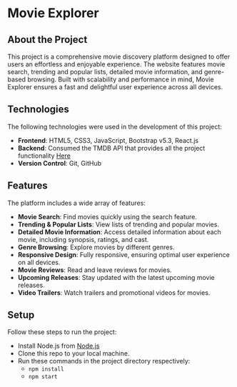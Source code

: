 # Movie Explorer

## About the Project
This project is a comprehensive movie discovery platform designed to offer users an effortless and enjoyable experience. The website features movie search, trending and popular lists, detailed movie information, and genre-based browsing. Built with scalability and performance in mind, Movie Explorer ensures a fast and delightful user experience across all devices.

## Technologies
The following technologies were used in the development of this project:

- **Frontend**: HTML5, CSS3, JavaScript, Bootstrap v5.3, React.js
- **Backend**: Consumed the TMDB API that provides all the project functionality [Here](https://www.themoviedb.org/documentation/api)
- **Version Control**: Git, GitHub

## Features
The platform includes a wide array of features:

- **Movie Search**: Find movies quickly using the search feature.
- **Trending & Popular Lists**: View lists of trending and popular movies.
- **Detailed Movie Information**: Access detailed information about each movie, including synopsis, ratings, and cast.
- **Genre Browsing**: Explore movies by different genres.
- **Responsive Design**: Fully responsive, ensuring optimal user experience on all devices.
- **Movie Reviews**: Read and leave reviews for movies.
- **Upcoming Releases**: Stay updated with the latest upcoming movie releases.
- **Video Trailers**: Watch trailers and promotional videos for movies.

## Setup
Follow these steps to run the project:

- Install Node.js from [Node.js](https://nodejs.org/en)
- Clone this repo to your local machine.
- Run these commands in the project directory respectively:
  - `npm install`
  - `npm start`

